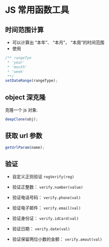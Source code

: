 # JS 常用函数工具

## 时间范围计算

* 可以计算出 “本年”、 “本月”， “本周”的时间范围
* 使用
```js
/** rangeTye
 * 'year' 
 * 'mouth'
 * 'week'
 **/
setDateRange(rangeType);
```

## object 深克隆

克隆一个 js 对象.

```js
deepClone(obj);
```

## 获取 url 参数

```js
getUrlParam(name);
```

## 验证

* 自定义正则验证 `regVerify(reg)`

* 验证正整数： `verify.number(value)`

* 验证电话号码： `verify.phone(val)`

* 验证电子邮件： `verify.email(val)`

* 验证身份证： `verify.idCard(val)`

* 验证日期： `verify.date(val)`

* 验证保留两位小数的金额： `verify.amout(val)`
